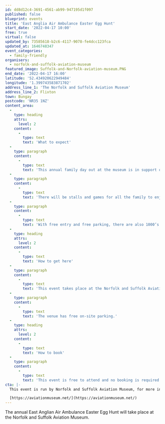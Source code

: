 ```yaml
---
id: dd8d12c4-3691-4561-ab99-947195d1f097
published: false
blueprint: events
title: 'East Anglia Air Ambulance Easter Egg Hunt'
start_date: '2022-04-17 10:00'
free: true
virtual: false
updated_by: 73585618-b2c6-4117-9078-fe4dcc123fca
updated_at: 1646748347
event_categories:
  - family-friendly
organisers:
  - norfolk-and-suffolk-aviation-museum
featured_image: Suffolk-and-Norfolk-aviation-museum.PNG
end_date: '2022-04-17 16:00'
latitude: '52.434920622949484'
longitude: '1.399743583871702'
address_line_1: 'The Norfolk and Suffolk Aviation Museum'
address_line_2: Flixton
town: Bungay
postcode: 'NR35 1NZ'
content_area:
  -
    type: heading
    attrs:
      level: 2
    content:
      -
        type: text
        text: 'What to expect'
  -
    type: paragraph
    content:
      -
        type: text
        text: 'This annual family day out at the museum is in support of the East Anglian Air Ambulance. A donation will be made to the Air Ambulance after the event.'
  -
    type: paragraph
    content:
      -
        type: text
        text: 'There will be stalls and games for all the family to enjoy. There will be a quiz on the day with an Easter Egg being the reward…actually, everyone taking part will receive an egg!'
  -
    type: paragraph
    content:
      -
        type: text
        text: 'With free entry and free parking, there are also 1000’s of artefacts, 60+ aircraft and cockpits, and themed rooms dedicated to the RAF Bomber Command, 446th Bomb Group, Air-Sea Rescue/Coastal Command and the Royal Observer Corps.'
  -
    type: heading
    attrs:
      level: 2
    content:
      -
        type: text
        text: 'How to get here'
  -
    type: paragraph
    content:
      -
        type: text
        text: 'This event takes place at the Norfolk and Suffolk Aviation Museum,NR35 1NZ.'
  -
    type: paragraph
    content:
      -
        type: text
        text: 'The venue has free on-site parking.'
  -
    type: heading
    attrs:
      level: 2
    content:
      -
        type: text
        text: 'How to book'
  -
    type: paragraph
    content:
      -
        type: text
        text: 'This event is free to attend and no booking is required.'
cta: |-
  This event is run by Norfolk and Suffolk Aviation Museum, for more information please get in touch via:

  [https://aviationmuseum.net/](https://aviationmuseum.net/)
---
```

The annual East Anglian Air Ambulance Easter Egg Hunt will take place at the Norfolk and Suffolk Aviation Museum.